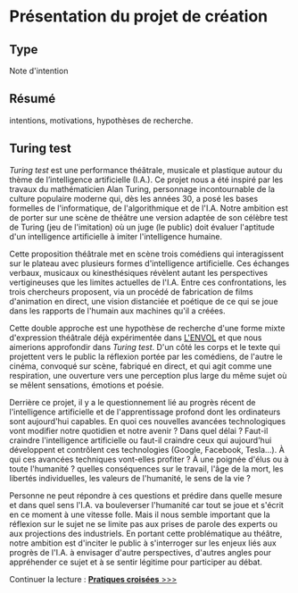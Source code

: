 Présentation du projet de création
==================================

Type
----

Note d'intention

Résumé
-------

intentions, motivations, hypothèses de recherche.

Turing test
-----------

*Turing test* est une performance théâtrale, musicale et plastique autour du  thème de l’intelligence artificielle (I.A.). Ce projet nous a été  inspiré par les travaux du mathématicien Alan Turing, personnage  incontournable de la culture populaire moderne qui, dès les années 30, a  posé les bases formelles de l'informatique, de l'algorithmique et de  l'I.A.  Notre ambition est de porter sur une scène de théâtre une  version adaptée de son célèbre test de Turing (jeu de l'imitation) où un  juge (le public) doit évaluer l'aptitude d'un intelligence artificielle  à imiter l'intelligence humaine.

Cette  proposition théâtrale met en scène trois comédiens qui interagissent  sur le plateau avec plusieurs formes d'intelligence artificielle. Ces  échanges verbaux, musicaux ou kinesthésiques révèlent autant les  perspectives vertigineuses que les limites actuelles de l'I.A. Entre ces  confrontations, les trois chercheurs proposent, via un procédé de  fabrication de films d'animation en direct, une vision distanciée et poétique de ce qui se joue dans les rapports de l'humain aux machines qu'il a créées.

Cette  double approche est une hypothèse de recherche d'une forme mixte d'expression théâtrale déjà expérimentée dans [L'ENVOL](http://cienokill.fr/spectacles/lenvol/) et que nous  aimerions approfondir dans *Turing test*. D'un côté les corps et le texte  qui projettent vers le public la réflexion portée par les comédiens, de  l'autre le cinéma, convoqué sur scène, fabriqué en direct, et qui agit comme une respiration, une ouverture vers une perception plus large du  même sujet où se mêlent sensations, émotions et poésie.

Derrière  ce projet, il y a le questionnement lié au progrès récent de l'intelligence artificielle et de l'apprentissage profond dont les  ordinateurs sont aujourd'hui capables. En quoi ces nouvelles avancées technologiques vont modifier notre quotidien et notre avenir ? Dans quel  délai ? Faut-il craindre l'intelligence artificielle ou faut-il  craindre ceux qui aujourd'hui développent et contrôlent ces technologies (Google, Facebook, Tesla…). À qui ces avancées techniques vont-elles  profiter ? À une poignée d'élus ou à toute l'humanité ?  quelles  conséquences sur le travail, l'âge de la mort, les libertés  individuelles, les valeurs de l'humanité, le sens de la vie ?

Personne  ne peut répondre à ces questions et prédire dans quelle mesure et dans  quel sens l'I.A. va bouleverser l'humanité car tout se joue et s'écrit en ce moment à une vitesse folle. Mais il nous semble important que la  réflexion sur le sujet ne se limite pas aux prises de parole des experts  ou aux projections des industriels. En portant cette problématique au théâtre, notre ambition est d'inciter le public à s'interroger sur les  enjeux liés aux progrès de l'I.A. à envisager d'autre perspectives, d'autres angles pour appréhender ce sujet et à se sentir légitime pour participer au débat.

 Continuer la lecture : [**Pratiques croisées** >>>](pratiques-croisees.html)
